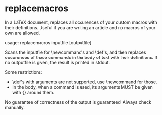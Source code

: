 replacemacros
=============

In a LaTeX document, replaces all occurences of your custom macros with their definitions. Useful if you are writing an article and no macros of your own are allowed.

usage: replacemacros inputfile [outputfile]

Scans the inputfile for \newcommand's and \def's, and then replaces occurences
of those commands in the body of text with their definitions. If no outputfile
is given, the result is printed in stdout.

Some restrictions:
- \def's with arguments are not supported, use \newcommand for those.
- In the body, when a command is used, its arguments MUST be given with {}
  around them.

No guarantee of correctness of the output is guaranteed. Always check manually.

